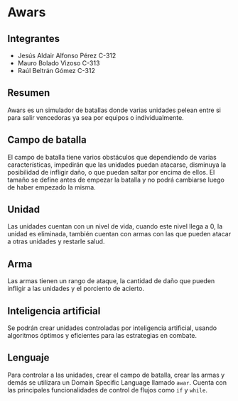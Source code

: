 # Awars

## Integrantes

- Jesús Aldair Alfonso Pérez C-312
- Mauro Bolado Vizoso C-313
- Raúl Beltrán Gómez C-312

## Resumen

Awars es un simulador de batallas donde varias unidades pelean entre si para salir vencedoras ya sea por equipos o individualmente. 

## Campo de batalla

El campo de batalla tiene varios obstáculos que dependiendo de varias características, impedirán que las unidades puedan atacarse, disminuya la posibilidad de infligir daño, o que puedan saltar por encima de ellos. El tamaño se define antes de empezar la batalla y no podrá cambiarse luego de haber empezado la misma.

## Unidad

Las unidades cuentan con un nivel de vida, cuando este nivel llega a 0, la unidad es eliminada, también cuentan con armas con las que pueden atacar a otras unidades y restarle salud.

## Arma

Las armas tienen un rango de ataque, la cantidad de daño que pueden infligir a las unidades y el porciento de acierto.

## Inteligencia artificial

Se podrán crear unidades controladas por inteligencia artificial, usando algoritmos óptimos y eficientes para las estrategias en combate.

## Lenguaje

Para controlar a las unidades, crear el campo de batalla, crear las armas y demás se utilizara un Domain Specific Language llamado `awar`. Cuenta con las principales funcionalidades de control de flujos como `if` y `while`.
